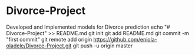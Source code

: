 # Divorce-Project
Developed and Implemented models for Divorce prediction
echo "# Divorce-Project" >> README.md
git init
git add README.md
git commit -m "first commit"
git remote add origin https://github.com/eniola-oladele/Divorce-Project.git
git push -u origin master
